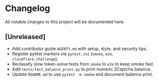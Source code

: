 # Changelog

All notable changes to this project will be documented here.

## [Unreleased]
- Add contributor guide `AGENTS.md` with setup, style, and security tips.
- Register pytest markers via `pytest.ini` (`smoke`, `e2e`, `cloudflare_challenge`).
- Reclassify slow token-solve tests from `smoke` to `e2e` to keep smoke fast.
- Add `tests/test_balance_print.py` to print numeric 2Captcha balance.
- Update `README.md` to use `pytest -m smoke` and document balance print.

